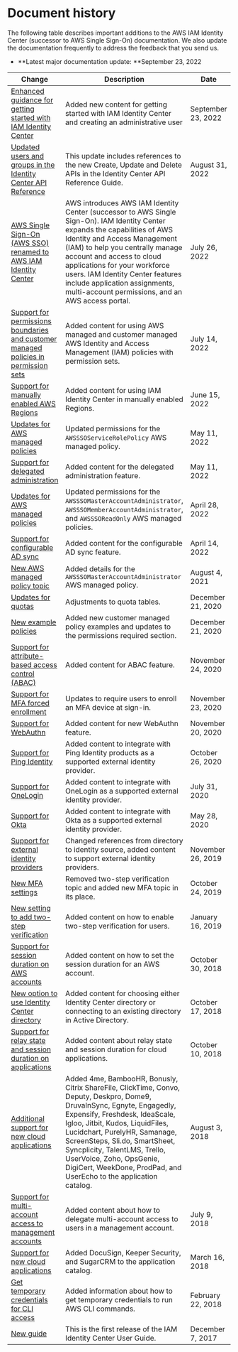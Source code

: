 # Document history<a name="doc-history"></a>

The following table describes important additions to the AWS IAM Identity Center \(successor to AWS Single Sign\-On\) documentation\. We also update the documentation frequently to address the feedback that you send us\.
+ **Latest major documentation update: **September 23, 2022

| Change | Description | Date | 
| --- |--- |--- |
| [Enhanced guidance for getting started with IAM Identity Center](https://docs.aws.amazon.com/singlesignon/latest/userguide/getting-started.html) | Added new content for getting started with IAM Identity Center and creating an administrative user | September 23, 2022 | 
| [Updated users and groups in the Identity Center API Reference](https://docs.aws.amazon.com/singlesignon/latest/IdentityStoreAPIReference/welcome.html) | This update includes references to the new Create, Update and Delete APIs in the Identity Center API Reference Guide\. | August 31, 2022 | 
| [AWS Single Sign\-On \(AWS SSO\) renamed to AWS IAM Identity Center](https://docs.aws.amazon.com/singlesignon/latest/userguide/what-is.html#renamed) | AWS introduces AWS IAM Identity Center \(successor to AWS Single Sign\-On\)\. IAM Identity Center expands the capabilities of AWS Identity and Access Management \(IAM\) to help you centrally manage account and access to cloud applications for your workforce users\. IAM Identity Center features include application assignments, multi\-account permissions, and an AWS access portal\. | July 26, 2022 | 
| [Support for permissions boundaries and customer managed policies in permission sets](https://docs.aws.amazon.com/singlesignon/latest/userguide/permissionsets.html) | Added content for using AWS managed and customer managed AWS Identity and Access Management \(IAM\) policies with permission sets\. | July 14, 2022 | 
| [Support for manually enabled AWS Regions](https://docs.aws.amazon.com/singlesignon/latest/userguide/regions.html) | Added content for using IAM Identity Center in manually enabled Regions\. | June 15, 2022 | 
| [Updates for AWS managed policies](https://docs.aws.amazon.com/singlesignon/latest/userguide/security-iam-awsmanpol.html) | Updated permissions for the `AWSSSOServiceRolePolicy` AWS managed policy\. | May 11, 2022 | 
| [Support for delegated administration](https://docs.aws.amazon.com/singlesignon/latest/userguide/delegated-admin.html) | Added content for the delegated administration feature\. | May 11, 2022 | 
| [Updates for AWS managed policies](https://docs.aws.amazon.com/singlesignon/latest/userguide/security-iam-awsmanpol.html) | Updated permissions for the `AWSSSOMasterAccountAdministrator`, `AWSSSOMemberAccountAdministrator`, and `AWSSSOReadOnly` AWS managed policies\. | April 28, 2022 | 
| [Support for configurable AD sync](https://docs.aws.amazon.com/singlesignon/latest/userguide/provision-users-from-ad-configurable-ADsync.html) | Added content for the configurable AD sync feature\. | April 14, 2022 | 
| [New AWS managed policy topic](https://docs.aws.amazon.com/singlesignon/latest/userguide/security-iam-awsmanpol.html) | Added details for the `AWSSSOMasterAccountAdministrator` AWS managed policy\. | August 4, 2021 | 
| [Updates for quotas](https://docs.aws.amazon.com/singlesignon/latest/userguide/limits.html) | Adjustments to quota tables\. | December 21, 2020 | 
| [New example policies](https://docs.aws.amazon.com/singlesignon/latest/userguide/iam-auth-access-using-id-policies.html) | Added new customer managed policy examples and updates to the permissions required section\. | December 21, 2020 | 
| [Support for attribute\-based access control \(ABAC\)](https://docs.aws.amazon.com/singlesignon/latest/userguide/abac.html) | Added content for ABAC feature\. | November 24, 2020 | 
| [Support for MFA forced enrollment](https://docs.aws.amazon.com/singlesignon/latest/userguide/how-to-configure-mfa-device-enforcement.html) | Updates to require users to enroll an MFA device at sign\-in\. | November 23, 2020 | 
| [Support for WebAuthn](https://docs.aws.amazon.com/singlesignon/latest/userguide/mfa-types-keys.html) | Added content for new WebAuthn feature\. | November 20, 2020 | 
| [Support for Ping Identity](https://docs.aws.amazon.com/singlesignon/latest/userguide/pingidentity.html) | Added content to integrate with Ping Identity products as a supported external identity provider\. | October 26, 2020 | 
| [Support for OneLogin](https://docs.aws.amazon.com/singlesignon/latest/userguide/onelogin-idp.html) | Added content to integrate with OneLogin as a supported external identity provider\. | July 31, 2020 | 
| [Support for Okta](https://docs.aws.amazon.com/singlesignon/latest/userguide/okta-idp.html) | Added content to integrate with Okta as a supported external identity provider\. | May 28, 2020 | 
| [Support for external identity providers](https://docs.aws.amazon.com/singlesignon/latest/userguide/manage-your-identity-source.html) | Changed references from directory to identity source, added content to support external identity providers\. | November 26, 2019 | 
| [New MFA settings](https://docs.aws.amazon.com/singlesignon/latest/userguide/enable-mfa.html) | Removed two\-step verification topic and added new MFA topic in its place\. | October 24, 2019 | 
| [New setting to add two\-step verification](https://docs.aws.amazon.com/singlesignon/latest/userguide/enable-mfa.html) | Added content on how to enable two\-step verification for users\. | January 16, 2019 | 
| [Support for session duration on AWS accounts](https://docs.aws.amazon.com/singlesignon/latest/userguide/howtosessionduration.html) | Added content on how to set the session duration for an AWS account\. | October 30, 2018 | 
| [New option to use Identity Center directory](https://docs.aws.amazon.com/singlesignon/latest/userguide/manage-your-identity-source.html) | Added content for choosing either Identity Center directory or connecting to an existing directory in Active Directory\. | October 17, 2018 | 
| [Support for relay state and session duration on applications](https://docs.aws.amazon.com/singlesignon/latest/userguide/appproperties.html) | Added content about relay state and session duration for cloud applications\. | October 10, 2018 | 
| [Additional support for new cloud applications](https://docs.aws.amazon.com/singlesignon/latest/userguide/saasapps.html) | Added 4me, BambooHR, Bonusly, Citrix ShareFile, ClickTime, Convo, Deputy, Deskpro, Dome9, DruvaInSync, Egnyte, Engagedly, Expensify, Freshdesk, IdeaScale, Igloo, Jitbit, Kudos, LiquidFiles, Lucidchart, PurelyHR, Samanage, ScreenSteps, Sli\.do, SmartSheet, Syncplicity, TalentLMS, Trello, UserVoice, Zoho, OpsGenie, DigiCert, WeekDone, ProdPad, and UserEcho to the application catalog\. | August 3, 2018 | 
| [Support for multi\-account access to management accounts](https://docs.aws.amazon.com/singlesignon/latest/userguide/useraccess.html) | Added content about how to delegate multi\-account access to users in a management account\. | July 9, 2018 | 
| [Support for new cloud applications](https://docs.aws.amazon.com/singlesignon/latest/userguide/saasapps.html) | Added DocuSign, Keeper Security, and SugarCRM to the application catalog\. | March 16, 2018 | 
| [Get temporary credentials for CLI access](https://docs.aws.amazon.com/singlesignon/latest/userguide/howtogetcredentials.html) | Added information about how to get temporary credentials to run AWS CLI commands\. | February 22, 2018 | 
| [New guide](https://docs.aws.amazon.com/singlesignon/latest/userguide/what-is.html) | This is the first release of the IAM Identity Center User Guide\. | December 7, 2017 | 